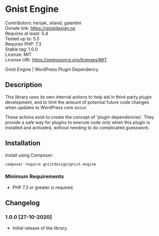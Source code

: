 # Gnist Engine

Contributors: henjak, stiand, galantini  
Donate link: https://gnistdesign.no  
Requires at least: 5.4  
Tested up to: 5.5  
Requires PHP: 7.3  
Stable tag: 1.0.0  
License: MIT  
License URI: https://opensource.org/licenses/MIT  

Gnist Engine | WordPress Plugin Dependency.   

## Description

This library uses its own internal actions to help aid in third-party plugin
development, and to limit the amount of potential future code changes when
updates to WordPress core occur.

These actions exist to create the concept of 'plugin dependencies'. They
provide a safe way for plugins to execute code *only* when this plugin is
installed and activated, without needing to do complicated guesswork.

## Installation

Install using Composer:

`composer require gnistdesign/gnist-engine`

### Minimum Requirements

* PHP 7.3 or greater is required.

## Changelog

### 1.0.0 [27-10-2020]

* Initial release of the library.